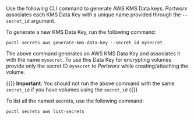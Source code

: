 Use the following CLI command to generate AWS KMS Data keys. _Portworx_ associates each KMS Data Key with a unique name provided through the `--secret_id` argument.

To generate a new KMS Data Key, run the following command:

```text
pxctl secrets aws generate-kms-data-key --secret_id mysecret
```

The above command generates an AWS KMS Data Key and associates it with the name `mysecret`. To use this Data Key for encrypting volumes provide only the secret ID `mysecret` to _Portworx_ while creating/attaching the volume.

{{<info>}}
**Important**:
You should not run the above command with the same `secret_id` if you have volumes using the `secret_id`
{{</info>}}

To list all the named secrets, use the following command:

```text
pxctl secrets aws list-secrets
```
